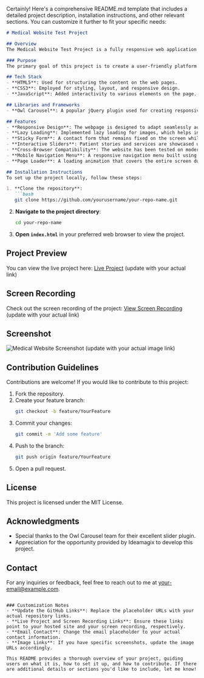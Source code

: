 Certainly! Here's a comprehensive README.md template that includes a detailed project description, installation instructions, and other relevant sections. You can customize it further to fit your specific needs:

```markdown
# Medical Website Test Project

## Overview
The Medical Website Test Project is a fully responsive web application designed to provide information about medical services and patient experiences. Built for the Ideamagix Test Project, this website showcases a modern design, intuitive user interface, and various features to enhance user engagement. 

### Purpose
The primary goal of this project is to create a user-friendly platform that highlights medical services while allowing users to explore patient stories through an interactive and visually appealing layout. 

## Tech Stack
- **HTML5**: Used for structuring the content on the web pages.
- **CSS3**: Employed for styling, layout, and responsive design.
- **JavaScript**: Added interactivity to various elements on the page.

## Libraries and Frameworks
- **Owl Carousel**: A popular jQuery plugin used for creating responsive, touch-enabled sliders for displaying patient stories and service offerings.

## Features
- **Responsive Design**: The webpage is designed to adapt seamlessly across different screen sizes, including desktops, tablets, and mobile devices.
- **Lazy Loading**: Implemented lazy loading for images, which helps in improving the initial loading time of the webpage.
- **Sticky Form**: A contact form that remains fixed on the screen while the background content scrolls, ensuring easy access for users.
- **Interactive Sliders**: Patient stories and services are showcased using Owl Carousel, enhancing the visual experience.
- **Cross-Browser Compatibility**: The website has been tested on modern browsers, including Chrome, Firefox, Opera, and Microsoft Edge.
- **Mobile Navigation Menu**: A responsive navigation menu built using pure JavaScript/jQuery, providing a smooth user experience on mobile devices.
- **Page Loader**: A loading animation that covers the entire screen during the page rendering process, providing a polished user experience.

## Installation Instructions
To set up the project locally, follow these steps:

1. **Clone the repository**:
   ```bash
   git clone https://github.com/yourusername/your-repo-name.git
   ```
2. **Navigate to the project directory**:
   ```bash
   cd your-repo-name
   ```
3. **Open `index.html`** in your preferred web browser to view the project.

## Project Preview
You can view the live project here: [Live Project](https://medical-website-test.netlify.app/) (update with your actual link)

## Screen Recording
Check out the screen recording of the project: [View Screen Recording](https://drive.google.com/drive/folders/1KbcModPDMFvS2fslPuN4wBkRQNeDHHv9?usp=sharing) (update with your actual link)

## Screenshot
![Medical Website Screenshot](https://github.com/Mcraze/Medical-Website-Template/assets/84672998/ca9d1a48-9245-4443-a2b8-fbbbb01f51a2) (update with your actual image link)

## Contribution Guidelines
Contributions are welcome! If you would like to contribute to this project:
1. Fork the repository.
2. Create your feature branch:
   ```bash
   git checkout -b feature/YourFeature
   ```
3. Commit your changes:
   ```bash
   git commit -m 'Add some feature'
   ```
4. Push to the branch:
   ```bash
   git push origin feature/YourFeature
   ```
5. Open a pull request.

## License
This project is licensed under the MIT License. 

## Acknowledgments
- Special thanks to the Owl Carousel team for their excellent slider plugin.
- Appreciation for the opportunity provided by Ideamagix to develop this project.

## Contact
For any inquiries or feedback, feel free to reach out to me at [your-email@example.com](mailto:your-email@example.com).
```

### Customization Notes
- **Update the GitHub Links**: Replace the placeholder URLs with your actual repository links.
- **Live Project and Screen Recording Links**: Ensure these links point to your hosted site and your screen recording, respectively.
- **Email Contact**: Change the email placeholder to your actual contact information.
- **Image Links**: If you have specific screenshots, update the image URLs accordingly.

This README provides a thorough overview of your project, guiding users on what it is, how to set it up, and how to contribute. If there are additional details or sections you'd like to include, let me know!
